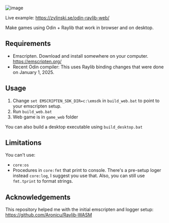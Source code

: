 ![image](https://github.com/user-attachments/assets/0ed449ff-ae6f-4336-aa26-02df5928f263)

Live example: https://zylinski.se/odin-raylib-web/

Make games using Odin + Raylib that work in browser and on desktop.

## Requirements

- Emscripten. Download and install somewhere on your computer. https://emscripten.org/
- Recent Odin compiler: This uses Raylib binding changes that were done on January 1, 2025.

## Usage

1. Change `set EMSCRIPTEN_SDK_DIR=c:\emsdk` in `build_web.bat` to point to your emscripten setup.
2. Run `build_web.bat`
3. Web game is in `game_web` folder

You can also build a desktop executable using `build_desktop.bat`

## Limitations

You can't use:
- `core:os`
- Procedures in `core:fmt` that print to console. There's a pre-setup loger instead `core:log`, I suggest you use that. Also, you can still use `fmt.tprint` to format strings.

## Acknowledgements
This repository helped me with the initial emscripten and logger setup: https://github.com/Aronicu/Raylib-WASM
